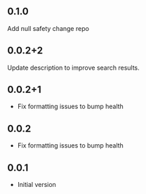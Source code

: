 ## 0.1.0

Add null safety change repo

## 0.0.2+2

Update description to improve search results.

## 0.0.2+1

- Fix formatting issues to bump health

## 0.0.2

- Fix formatting issues to bump health

## 0.0.1

- Initial version
